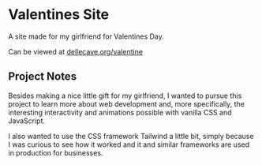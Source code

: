 # Valentines Site
A site made for my girlfriend for Valentines Day.  

Can be viewed at [dellecave.org/valentine](http://dellecave.org/valentine/)

## Project Notes 
Besides making a nice little gift for my girlfriend, I wanted to pursue this project to learn more about web development and, more specifically, the interesting interactivity and animations possible with vanilla CSS and JavaScript.  
  
I also wanted to use the CSS framework Tailwind a little bit, simply because I was curious to see how it worked and it and similar frameworks are used in production for businesses. 
